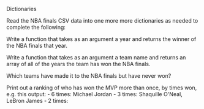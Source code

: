 Dictionaries

Read the NBA finals CSV data into one more more dictionaries as needed to complete the following:


 Write a function that takes as an argument a year and returns the winner of the NBA finals that year.

 Write a function that takes as an argument a team name and returns an array of all of the years the team has won the NBA finals.

 Which teams have made it to the NBA finals but have never won?
 
 Print out a ranking of who has won the MVP more than once, by times won, e.g. this output:
    - 6 times: Michael Jordan
    - 3 times: Shaquille O'Neal, LeBron James
    - 2 times: <etc>